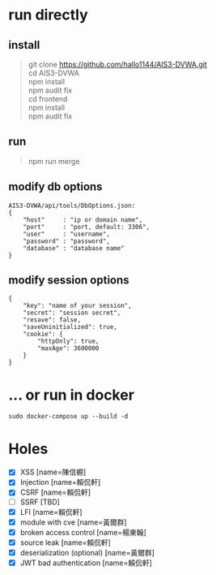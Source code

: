 # run directly
## install
> git clone https://github.com/hallo1144/AIS3-DVWA.git<br>
> cd AIS3-DVWA<br>
> npm install<br>
> npm audit fix<br>
> cd frontend<br>
> npm install<br>
> npm audit fix

## run
> npm run merge

## modify db options
```
AIS3-DVWA/api/tools/DbOptions.json:
{
    "host"     : "ip or domain name",
    "port"     : "port, default: 3306",
    "user"     : "username",
    "password" : "password",
    "database" : "database name"
}
```

## modify session options
```
{
    "key": "name of your session",
    "secret": "session secret",
    "resave": false,
    "saveUninitialized": true,
    "cookie": {
		"httpOnly": true,
        "maxAge": 3600000
    }
}
```

# ... or run in docker

```
sudo docker-compose up --build -d
```

# Holes
- [x] XSS                           [name=陳信榞]
- [x] Injection                     [name=賴侃軒]
- [x] CSRF                          [name=賴侃軒]
- [ ] SSRF                          [TBD]
- [x] LFI                           [name=賴侃軒]
- [x] module with cve               [name=黃爾群]
- [x] broken access control         [name=楊東翰]
- [x] source leak                   [name=賴侃軒]
- [x] deserialization (optional)    [name=黃爾群]
- [x] JWT bad authentication        [name=賴侃軒]
